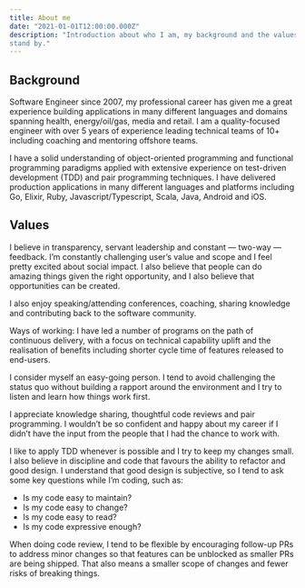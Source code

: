 ```yaml
---
title: About me
date: "2021-01-01T12:00:00.000Z"
description: "Introduction about who I am, my background and the values I try to
stand by."
---
```


## Background
Software Engineer since 2007, my professional career has given me a
great experience building applications in many different languages and domains
spanning health, energy/oil/gas, media and retail. I am a quality-focused
engineer with over 5 years of experience leading technical teams of 10+
including coaching and mentoring offshore teams.

I have a solid understanding of object-oriented programming and functional
programming paradigms applied with extensive experience on test-driven
development (TDD) and pair programming techniques. I have delivered production
applications in many different languages and platforms including Go, Elixir,
Ruby, Javascript/Typescript, Scala, Java, Android and iOS.

## Values
I believe in transparency, servant leadership and constant — two-way —
feedback. I’m constantly challenging user’s value and scope and I feel pretty
excited about social impact. I also believe that people can do amazing things
given the right opportunity, and I also believe that opportunities can be
created.

I also enjoy speaking/attending conferences, coaching, sharing knowledge and
contributing back to the software community.

Ways of working: I have led a number of programs on the path of continuous
delivery, with a focus on technical capability uplift and the realisation of
benefits including shorter cycle time of features released to end-users.

I consider myself an easy-going person. I tend to avoid challenging the status
quo without building a rapport around the environment and I try to listen and
learn how things work first.

I appreciate knowledge sharing, thoughtful code reviews and pair programming. I
wouldn’t be so confident and happy about my career if I didn’t have the input
from the people that I had the chance to work with.

I like to apply TDD whenever is possible and I try to keep my changes small. I
also believe in discipline and code that favours the ability to refactor and
good design. I understand that good design is subjective, so I tend to ask some
key questions while I’m coding, such as:
* Is my code easy to maintain?
* Is my code easy to change?
* Is my code easy to read?
* Is my code expressive enough?

When doing code review, I tend to be flexible by encouraging follow-up PRs to
address minor changes so that features can be unblocked as smaller PRs are being
shipped. That also means a smaller scope of changes and fewer risks of breaking
things.
